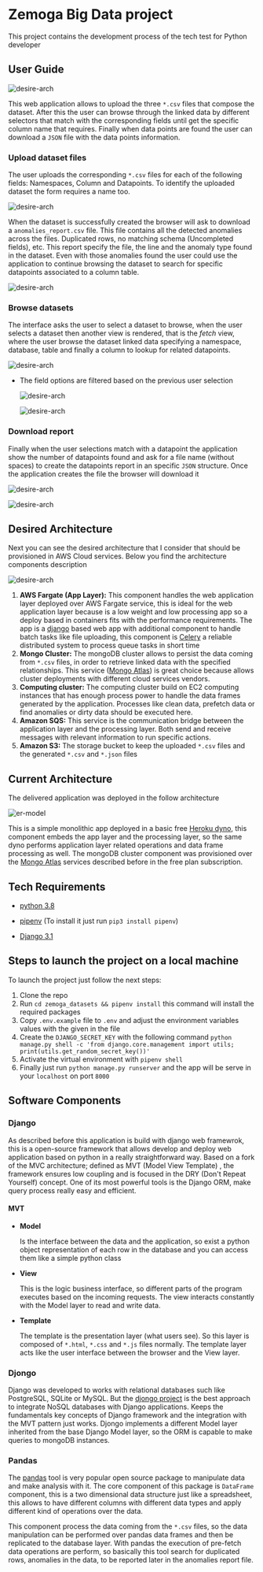# Zemoga Big Data project

This project contains the development process of the tech test for Python developer

## User Guide

![desire-arch](https://github.com/jcardenasc93/zemoga_datasets/blob/main/project_images/user_guide0.png)

This web application allows to upload the three `*.csv` files that compose the dataset. After this the user can browse through the linked data by different selectors that match with the corresponding fields until get the specific column name that requires. Finally when data points are found the user can download a `JSON` file with the data points information.

### Upload dataset files

The user uploads the corresponding `*.csv` files for each of the following fields: Namespaces, Column and Datapoints. To identify the uploaded dataset the form requires a name too.

![desire-arch](https://github.com/jcardenasc93/zemoga_datasets/blob/main/project_images/user_guide1.png)

When the dataset is successfully created the browser will ask to download a `anomalies_report.csv` file. This file contains all the detected anomalies across the files. Duplicated rows, no matching schema (Uncompleted fields), etc. This report specify the file, the line and the anomaly type found in the dataset. Even with those anomalies found the user could use the application to continue browsing the dataset to search for specific datapoints associated to a column table.

![desire-arch](https://github.com/jcardenasc93/zemoga_datasets/blob/main/project_images/user_guide2.png)

### Browse datasets

The interface asks the user to select a dataset to browse, when the user selects a dataset then another view is rendered, that is the _fetch_ view, where the user browse the dataset linked data specifying a namespace, database, table and finally a column to lookup for related datapoints.

![desire-arch](https://github.com/jcardenasc93/zemoga_datasets/blob/main/project_images/user_guide4.png)

* The field options are filtered based on the previous user selection

  ![desire-arch](https://github.com/jcardenasc93/zemoga_datasets/blob/main/project_images/user_guide5.png)

  ![desire-arch](https://github.com/jcardenasc93/zemoga_datasets/blob/main/project_images/user_guide6.png)

### Download report

Finally when the user selections match with a datapoint the application show the number of datapoints found and ask for a file name (without spaces) to create the datapoints report in an specific `JSON` structure. Once the application creates the file the browser will download it

![desire-arch](https://github.com/jcardenasc93/zemoga_datasets/blob/main/project_images/user_guide8.png)

![desire-arch](https://github.com/jcardenasc93/zemoga_datasets/blob/main/project_images/user_guide9.png)



## Desired Architecture

Next you can see the desired architecture that I consider that should be provisioned in AWS Cloud services. Below you find the architecture components description

![desire-arch](https://github.com/jcardenasc93/zemoga_datasets/blob/main/project_images/desired_arch.png)

1. **AWS Fargate (App Layer):** This component handles the web application layer deployed over AWS Fargate service, this is ideal for the web application layer because is a low weight and low processing app so a deploy based in containers fits with the performance requirements. The app is a [django](https://www.djangoproject.com/) based web app with additional component to handle batch tasks like file uploading, this component is [Celery](https://docs.celeryproject.org/en/stable/index.html) a reliable distributed system to process queue tasks in short time
2. **Mongo Cluster:** The mongoDB cluster allows to persist the data coming from `*.csv` files, in order to retrieve linked data with the specified relationships. This service ([Mongo Atlas]((https://www.mongodb.com/))) is great choice because allows cluster deployments with different cloud services vendors.
3. **Computing cluster:** The computing cluster build on EC2 computing instances that has enough process power to handle the data frames generated by the application. Processes like clean data, prefetch data or find anomalies or dirty data should be executed here.
4. **Amazon SQS:** This service is the communication bridge between the application layer and the processing layer. Both send and receive messages with relevant information to run specific actions.
5. **Amazon S3:** The storage bucket to keep the uploaded `*.csv` files and the generated `*.csv` and `*.json` files

## Current Architecture

The delivered application was deployed in the follow architecture

![er-model](https://github.com/jcardenasc93/zemoga_datasets/blob/main/project_images/current_arch.png)

This is a simple monolithic app deployed in a basic free [Heroku dyno](https://www.heroku.com/dynos), this component embeds the app layer and the processing layer, so the  same dyno performs application layer related operations and data frame  processing as well. The mongoDB cluster component was provisioned over  the [Mongo Atlas](https://www.mongodb.com/) services described before in the free plan subscription.

## Tech Requirements

* [python 3.8](https://www.python.org/downloads/release/python-388/)

* [pipenv](https://pipenv.pypa.io/en/latest/) (To install it just run `pip3 install pipenv`)

* [Django 3.1](https://www.djangoproject.com/download/)

  

## Steps to launch the project on a local machine

To launch the project just follow the next steps:

1. Clone the repo
2. Run `cd zemoga_datasets && pipenv install` this command will install the required packages
3. Copy `.env.example` file to `.env` and adjust the environment variables values with the given in the file
4. Create the `DJANGO_SECRET_KEY` with the following command `python manage.py shell -c 'from django.core.management import utils; print(utils.get_random_secret_key())'`
5. Activate the virtual environment with `pipenv shell`
6. Finally just run `python manage.py runserver` and the app will be serve in your `localhost` on port `8000`

## Software Components

### Django

As described before this application is build with django web framewrok, this is a open-source framework that allows develop and deploy web application based on python in a really straightforward way. Based on a fork of the MVC architecture; defined as MVT (Model View Template) , the framework ensures low coupling and is focused in the DRY (Don't Repeat Yourself) concept. One of its most powerful tools is the Django ORM, make query process really easy and efficient. 

#### MVT

* **Model**

  Is the interface between the data and the application, so exist a python object representation of each row in the database and you can access them like a simple python class

* **View**

  This is the logic business interface, so different parts of the program executes based on the incoming requests. The view interacts constantly with the Model layer to read and write data.

* **Template**

  The template is the presentation layer (what users see). So this layer is composed of `*.html`, `*.css` and `*.js` files normally. The template layer acts like the user interface between the browser and the View layer.

### Djongo

Django was developed to works with relational databases such like PostgreSQL, SQLite or MySQL. But the [djongo project](https://www.djongomapper.com/) is the best approach to integrate NoSQL databases with Django applications. Keeps the fundamentals key concepts of Django framework and the integration with the MVT pattern just works. Djongo implements a different Model layer inherited from the base Django Model layer, so the ORM is capable to make queries to mongoDB instances.

### Pandas

The [pandas](https://pandas.pydata.org/) tool is very popular open source package to manipulate data and make analysis with it. The core component of this package is `DataFrame` component, this is a two dimensional data structure just like a spreadsheet, this allows to have different columns with different data types and apply different kind of operations over the data.

This component process the data coming from the `*.csv` files, so the data manipulation can be performed over pandas data frames and then be replicated to the database layer. With pandas the execution of pre-fetch data operations are perform, so basically this tool search for duplicated rows, anomalies in the data, to be reported later in the anomalies report file.







